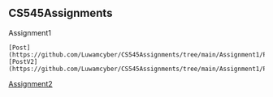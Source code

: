 ## CS545Assignments
Assignment1

    [Post](https://github.com/Luwamcyber/CS545Assignments/tree/main/Assignment1/Post)
    [PostV2](https://github.com/Luwamcyber/CS545Assignments/tree/main/Assignment1/PostV2)


[Assignment2](https://github.com/Luwamcyber/CS545Assignments/tree/main/Assignment2)
